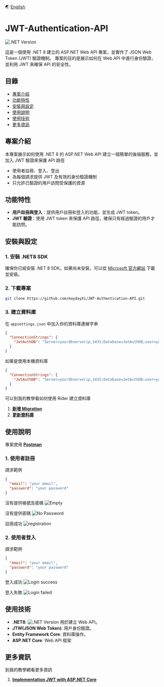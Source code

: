 🌏 [English](/README.md)

# JWT-Authentication-API

![.NET Version](https://img.shields.io/badge/.NET-8.0-blue)

這是一個使用 .NET 8 建立的 ASP.NET Web API 專案，並實作了 JSON Web Token (JWT) 驗證機制。
專案的目的是展示如何在 Web API 中進行身份驗證，並利用 JWT 來確保 API 的安全性。

## 目錄

- [專案介紹](#專案介紹)
- [功能特性](#功能特性)
- [安裝與設定](#安裝與設定)
- [使用說明](#使用說明)
- [使用技術](#使用技術)
- [更多資訊](#更多資訊)

## 專案介紹

本專案展示如何使用 .NET 8 的 ASP.NET Web API 建立一個簡單的後端服務，並加入 JWT 驗證來保護 API 路徑

- 使用者註冊、登入、登出
- 為每個請求提供 JWT 及有效的身份驗證機制
- 只允許已驗證的用戶訪問受保護的資源

## 功能特性

- **用戶註冊與登入**：提供用戶註冊和登入的功能，並生成 JWT token。
- **JWT 驗證**：使用 JWT token 來保護 API 路徑，確保只有經過驗證的用戶才能訪問。

## 安裝與設定

### 1. 安裝 .NET8 SDK

確保你已經安裝 .NET 8 SDK。如果尚未安裝，可以從 [Microsoft 官方網站](https://dotnet.microsoft.com/download/dotnet/8.0) 下載並安裝。

### 2. 下載專案

```bash
git clone https://github.com/maydayXi/JWT-Authentication-API.git
```

### 3. 建立資料庫

在 `appsettings.json` 中加入你的資料庫連線字串

```json
{
  "ConnectionStrings": {
    "JwtAuthDB": "Server=yourdbserverip,1433;Database=JwtAuthDB;user=yourdbuser;password=yourdbpassword;TrustServerCertificate=True;"
  }
}
```

如果是使用本機資料庫

```json
{
  "ConnectionStrings": {
    "JwtAuthDB": "Server=yourdbserverip,1433;Database=JwtAuthDB;user=yourdbuser;password=yourdbpassword;TrustServerCertificate=True;"
  }
}
```

可以到我的教學看如何使用 Rider 建立資料庫

1. **[新增 Migration](https://maydayxi.github.io/MyDevLog/posts/asp-dot-net-core-jwt-tutorial/#%E6%96%B0%E5%A2%9E-migration)**
2. **[更新資料庫](https://maydayxi.github.io/MyDevLog/posts/asp-dot-net-core-jwt-tutorial/#%E6%9B%B4%E6%96%B0%E8%B3%87%E6%96%99%E5%BA%AB)**

## 使用說明

專案使用 **[Postman](https://www.postman.com/)**

### 1. 使用者註冊

請求範例
```json
{
  "email": "your email",
  "password": "your password"
}
```

沒有提供帳號及密碼
<img src="https://cdn.jsdelivr.net/gh/maydayXi/MyDevLog@main/content/posts/jwt-tutorial/postman-empty-test.png" alt="Empty">

沒有提供密碼
<img src="https://cdn.jsdelivr.net/gh/maydayXi/MyDevLog@main/content/posts/jwt-tutorial/postman-no-password-test.png" alt="No Password">

註冊成功
<img src="https://cdn.jsdelivr.net/gh/maydayXi/MyDevLog@main/content/posts/jwt-tutorial/postman-register-test.png" alt="registration">

### 2. 使用者登入

請求範例
```json
{
  "email": "your email",
  "password": "your password"
}
```

登入成功
<img src="https://cdn.jsdelivr.net/gh/maydayXi/MyDevLog@main/content/posts/jwt-tutorial/postman-login-success.png" alt="Login success">

登入失敗
<img src="https://cdn.jsdelivr.net/gh/maydayXi/MyDevLog@main/content/posts/jwt-tutorial/postman-login-failed-test.png" alt="Login failed">

## 使用技術

- **.NET8**: ![.NET Version](https://img.shields.io/badge/.NET-8.0-blue) 用於建立 Web API。
- **JTW(JSON Web Token)**: 用戶身份驗證。
- **Entity Framework Core**: 資料庫操作。
- **ASP.NET Core**: Web API 框架

## 更多資訊

到我的教學網看更多資訊

1. **[Implementation JWT with ASP.NET Core](https://maydayxi.github.io/MyDevLog/posts/asp-dot-net-core-jwt-tutorial/)**